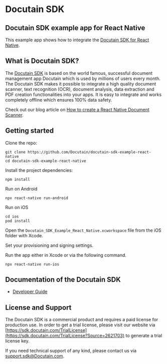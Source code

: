 # Docutain SDK

## Docutain SDK example app for React Native

This example app shows how to integrate the [Docutain SDK for React Native](https://sdk.Docutain.com).

## What is Docutain SDK?

The [Docutain SDK](https://SDK.docutain.com) is based on the world famous, successful document management app Docutain which is used by millions of users every month. The Docutain SDK makes it possible to integrate a high quality document scanner, text recognition (OCR), document analysis, data extraction and PDF creation functionalities into your apps. It is easy to integrate and works completely offline which ensures 100% data safety.

Check out our blog article on [How to create a React Native Document Scanner](https://sdk.docutain.com/blogartikel/how-to-create-a-react-native-document-scanner).

## Getting started

Clone the repo:

```
git clone https://github.com/Docutain/docutain-sdk-example-react-native
cd docutain-sdk-example-react-native
```

Install the project dependencies:

```
npm install
```

Run on Android

```
npx react-native run-android
```

Run on iOS

```
cd ios
pod install
```

Open the `Docutain_SDK_Example_React_Native.xcworkspace` file from the iOS folder with Xcode.

Set your provisioning and signing settings.

Run the app either in Xcode or via the following command.

```
npx react-native run-ios
```

## Documentation of the Docutain SDK

- [Developer Guide](https://docs.docutain.com/docs/react-native/intro)

## License and Support

The Docutain SDK is a commercial product and requires a paid license for production use. In order to get a trial license, please visit our website via [https://sdk.docutain.com/TrialLicense](https://sdk.docutain.com/TrialLicense?Source=2621703) to generate a trial license key. 

If you need technical support of any kind, please contact us via [support.sdk@Docutain.com](mailto:support.sdk@Docutain.com).





